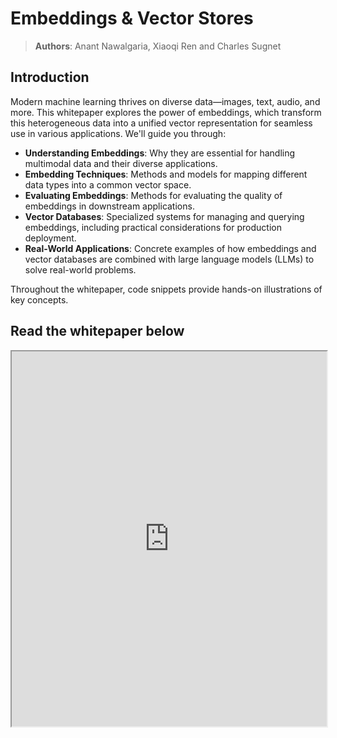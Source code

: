 # Embeddings & Vector Stores

> **Authors**: Anant Nawalgaria, Xiaoqi Ren and Charles Sugnet

## Introduction

Modern machine learning thrives on diverse data—images, text, audio, and more. This whitepaper explores the power of embeddings, which transform this heterogeneous data into a unified vector representation for seamless use in various applications. We'll guide you through:

* **Understanding Embeddings**: Why they are essential for handling multimodal data and their diverse applications.
* **Embedding Techniques**: Methods and models for mapping different data types into a common vector space.
* **Evaluating Embeddings**: Methods for evaluating the quality of embeddings in downstream applications.
* **Vector Databases**: Specialized systems for managing and querying embeddings, including practical considerations for production deployment.
* **Real-World Applications**: Concrete examples of how embeddings and vector databases are combined with large language models (LLMs) to solve real-world problems.

Throughout the whitepaper, code snippets provide hands-on illustrations of key concepts.

## Read the whitepaper below

<iframe src="https://drive.google.com/file/d/12AI7lRBc8DQvqMGmit3mcgL3rsZwkEID/preview" width="100%" height="600" allow="autoplay"></iframe>
